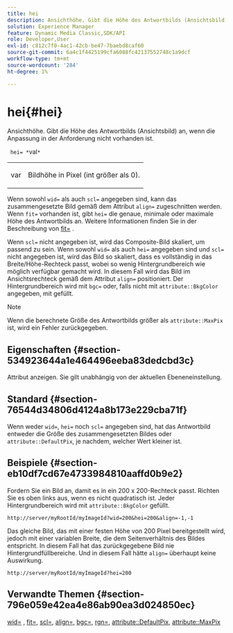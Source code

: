```yaml
---
title: hei
description: Ansichthöhe. Gibt die Höhe des Antwortbilds (Ansichtsbild) an, wenn die Anpassung in der Anforderung nicht vorhanden ist.
solution: Experience Manager
feature: Dynamic Media Classic,SDK/API
role: Developer,User
exl-id: c812c7f0-4ac1-42cb-be47-7baebd8caf60
source-git-commit: 6a4c1f4425199cfa6088fc42137552748c1a9dcf
workflow-type: tm+mt
source-wordcount: '284'
ht-degree: 1%

---
```


# hei{#hei}

Ansichthöhe. Gibt die Höhe des Antwortbilds (Ansichtsbild) an, wenn die Anpassung in der Anforderung nicht vorhanden ist.

` hei= *`val`*`

<table id="simpletable_1A36827B6E6647888A4E6E868975D716"> 
 <tr class="strow"> 
  <td class="stentry"> <p> <span class="codeph"> <span class="varname"> var </span> </span> </p> </td> 
  <td class="stentry"> <p>Bildhöhe in Pixel (int größer als 0). </p> </td> 
 </tr> 
</table>

Wenn sowohl `wid=` als auch `scl=` angegeben sind, kann das zusammengesetzte Bild gemäß dem Attribut `align=` zugeschnitten werden. Wenn `fit=` vorhanden ist, gibt `hei=` die genaue, minimale oder maximale Höhe des Antwortbilds an. Weitere Informationen finden Sie in der Beschreibung von [fit=](/help/aem-is-ir-api/is-api/http-ref/image-serving-api-ref/c-http-protocol-reference/c-command-reference/r-fit.md) .

Wenn `scl=` nicht angegeben ist, wird das Composite-Bild skaliert, um passend zu sein. Wenn sowohl `wid=` als auch `hei=` angegeben sind und `scl=` nicht angegeben ist, wird das Bild so skaliert, dass es vollständig in das Breite/Höhe-Rechteck passt, wobei so wenig Hintergrundbereich wie möglich verfügbar gemacht wird. In diesem Fall wird das Bild im Ansichtsrechteck gemäß dem Attribut `align=` positioniert. Der Hintergrundbereich wird mit `bgc=` oder, falls nicht mit `attribute::BkgColor` angegeben, mit  gefüllt.

>[!NOTE]
>
>Wenn die berechnete Größe des Antwortbilds größer als `attribute::MaxPix` ist, wird ein Fehler zurückgegeben.

## Eigenschaften {#section-534923644a1e464496eeba83dedcbd3c}

Attribut anzeigen. Sie gilt unabhängig von der aktuellen Ebeneneinstellung.

## Standard {#section-76544d34806d4124a8b173e229cba71f}

Wenn weder `wid=`, `hei=` noch `scl=` angegeben sind, hat das Antwortbild entweder die Größe des zusammengesetzten Bildes oder `attribute::DefaultPix`, je nachdem, welcher Wert kleiner ist.

## Beispiele {#section-eb10df7cd67e4733984810aaffd0b9e2}

Fordern Sie ein Bild an, damit es in ein 200 x 200-Rechteck passt. Richten Sie es oben links aus, wenn es nicht quadratisch ist. Jeder Hintergrundbereich wird mit `attribute::BkgColor` gefüllt.

`http://server/myRootId/myImageId?wid=200&hei=200&align=-1,-1`

Das gleiche Bild, das mit einer festen Höhe von 200 Pixel bereitgestellt wird, jedoch mit einer variablen Breite, die dem Seitenverhältnis des Bildes entspricht. In diesem Fall hat das zurückgegebene Bild nie Hintergrundfüllbereiche. Und in diesem Fall hätte `align=` überhaupt keine Auswirkung.

`http://server/myRootId/myImageId?hei=200`

## Verwandte Themen {#section-796e059e42ea4e86ab90ea3d024850ec}

[wid=](../../../../../is-api/http-ref/image-serving-api-ref/c-http-protocol-reference/c-command-reference/r-is-http-wid.md#reference-bfeadcb67bf4485f851eb21345527e47) , [fit=](../../../../../is-api/http-ref/image-serving-api-ref/c-http-protocol-reference/c-command-reference/r-fit.md#reference-f11bff6d93d143d6b135de3a923bc989), [scl=](../../../../../is-api/http-ref/image-serving-api-ref/c-http-protocol-reference/c-command-reference/r-scl.md#reference-b2a74e493d0d407e98fe350551ba3fcc), [align=](../../../../../is-api/http-ref/image-serving-api-ref/c-http-protocol-reference/c-command-reference/r-align.md#reference-b7d6b87c75124d78884f916dd6544bc7), [bgc=](../../../../../is-api/http-ref/image-serving-api-ref/c-http-protocol-reference/c-command-reference/r-bgc.md#reference-53376175f617446fbe5c69120f834b88), [rgn=](../../../../../is-api/http-ref/image-serving-api-ref/c-http-protocol-reference/c-command-reference/r-rgn.md#reference-daa9b80e0d8c4b1aa67d116b578d592f), [attribute::DefaultPix](../../../../../is-api/image-catalog/image-serving-api-ref/c-image-catalog-reference/c-attributes-reference/r-defaultpix.md#reference-996b2c22b30f4fd9b970c84063306df1), [attribute::MaxPix](../../../../../is-api/image-catalog/image-serving-api-ref/c-image-catalog-reference/c-attributes-reference/r-maxpix.md#reference-e167d396ac794079ba8b5e6eb16eeda5)
